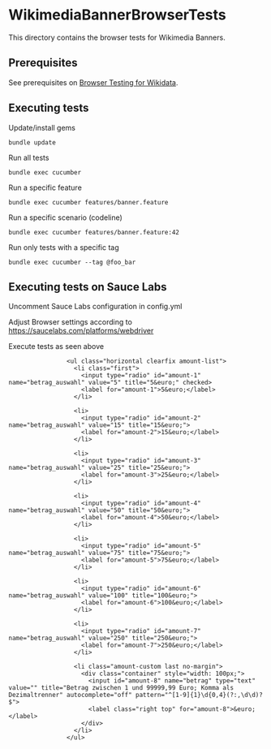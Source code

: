 WikimediaBannerBrowserTests
====================
This directory contains the browser tests for Wikimedia Banners.

## Prerequisites
See prerequisites on [Browser Testing for Wikidata](https://www.mediawiki.org/wiki/Wikibase/Programmer%27s_guide_to_Wikibase#Browser_Testing_for_Wikidata).

## Executing tests

Update/install gems
```shell
bundle update
```

Run all tests
```shell
bundle exec cucumber
```

Run a specific feature
```shell
bundle exec cucumber features/banner.feature
```

Run a specific scenario (codeline)
```shell
bundle exec cucumber features/banner.feature:42
```

Run only tests with a specific tag
```shell
bundle exec cucumber --tag @foo_bar
```

## Executing tests on Sauce Labs

Uncomment Sauce Labs configuration in config.yml

Adjust Browser settings according to https://saucelabs.com/platforms/webdriver

Execute tests as seen above



                    <ul class="horizontal clearfix amount-list">
                      <li class="first">
                        <input type="radio" id="amount-1" name="betrag_auswahl" value="5" title="5&euro;" checked>
                        <label for="amount-1">5&euro;</label>
                      </li>

                      <li>
                        <input type="radio" id="amount-2" name="betrag_auswahl" value="15" title="15&euro;">
                        <label for="amount-2">15&euro;</label>
                      </li>

                      <li>
                        <input type="radio" id="amount-3" name="betrag_auswahl" value="25" title="25&euro;">
                        <label for="amount-3">25&euro;</label>
                      </li>

                      <li>
                        <input type="radio" id="amount-4" name="betrag_auswahl" value="50" title="50&euro;">
                        <label for="amount-4">50&euro;</label>
                      </li>

                      <li>
                        <input type="radio" id="amount-5" name="betrag_auswahl" value="75" title="75&euro;">
                        <label for="amount-5">75&euro;</label>
                      </li>

                      <li>
                        <input type="radio" id="amount-6" name="betrag_auswahl" value="100" title="100&euro;">
                        <label for="amount-6">100&euro;</label>
                      </li>

                      <li>
                        <input type="radio" id="amount-7" name="betrag_auswahl" value="250" title="250&euro;">
                        <label for="amount-7">250&euro;</label>
                      </li>

                      <li class="amount-custom last no-margin">
                        <div class="container" style="width: 100px;">
                          <input id="amount-8" name="betrag" type="text" value="" title="Betrag zwischen 1 und 99999,99 Euro; Komma als Dezimaltrenner" autocomplete="off" pattern="^[1-9]{1}\d{0,4}(?:,\d\d)?$">
                          <label class="right top" for="amount-8">&euro;</label>
                        </div>
                      </li>
                    </ul>